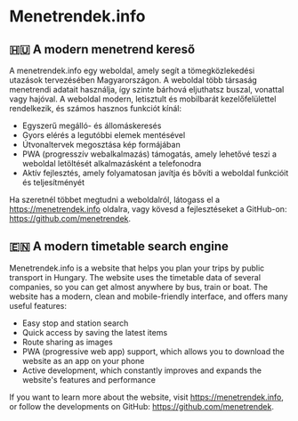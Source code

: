 # Menetrendek.info

## 🇭🇺 A modern menetrend kereső

A menetrendek.info egy weboldal, amely segít a tömegközlekedési utazások tervezésében Magyarországon. A weboldal több társaság menetrendi adatait használja, így szinte bárhová eljuthatsz buszal, vonattal vagy hajóval. A weboldal modern, letisztult és mobilbarát kezelőfelülettel rendelkezik, és számos hasznos funkciót kínál:

- Egyszerű megálló- és állomáskeresés
- Gyors elérés a legutóbbi elemek mentésével
- Útvonaltervek megosztása kép formájában
- PWA (progresszív webalkalmazás) támogatás, amely lehetővé teszi a weboldal letöltését alkalmazásként a telefonodra
- Aktív fejlesztés, amely folyamatosan javítja és bővíti a weboldal funkcióit és teljesítményét

Ha szeretnél többet megtudni a weboldalról, látogass el a https://menetrendek.info oldalra, vagy kövesd a fejlesztéseket a GitHub-on: https://github.com/menetrendek.

## 🇪🇳 A modern timetable search engine

Menetrendek.info is a website that helps you plan your trips by public transport in Hungary. The website uses the timetable data of several companies, so you can get almost anywhere by bus, train or boat. The website has a modern, clean and mobile-friendly interface, and offers many useful features:

- Easy stop and station search
- Quick access by saving the latest items
- Route sharing as images
- PWA (progressive web app) support, which allows you to download the website as an app on your phone
- Active development, which constantly improves and expands the website's features and performance

If you want to learn more about the website, visit https://menetrendek.info, or follow the developments on GitHub: https://github.com/menetrendek.
